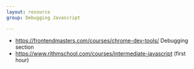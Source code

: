 ```yaml
---
layout: resource
group: Debugging Javascript

---
```

<!-- General resources go here -->
- <https://frontendmasters.com/courses/chrome-dev-tools/> Debugging section 
- <https://www.rithmschool.com/courses/intermediate-javascript> (first hour)
<!-- ####Core -->

<!-- ####Intermediate -->

<!-- ####Advanced -->

<!-- ####Jedi -->
